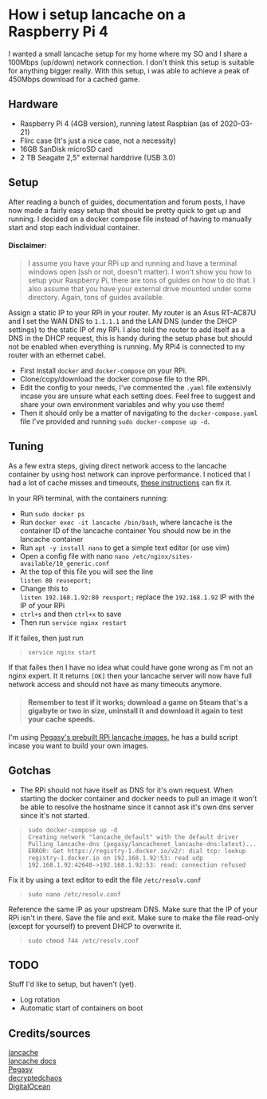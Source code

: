 # How i setup lancache on a Raspberry Pi 4

I wanted a small lancache setup for my home where my SO and I share a 100Mbps (up/down) network connection. I don't think this setup is suitable for anything bigger really. With this setup, i was able to achieve a peak of 450Mbps download for a cached game.

## Hardware
* Raspberry Pi 4 (4GB version), running latest Raspbian (as of 2020-03-21)
* Flirc case (It's just a nice case, not a necessity)
* 16GB SanDisk microSD card
* 2 TB Seagate 2,5" external harddrive (USB 3.0)

## Setup
After reading a bunch of guides, documentation and forum posts, I have now made a fairly easy setup that should be pretty quick to get up and running. I decided on a docker compose file instead of having to manually start and stop each individual container.

#### Disclaimer:
> I assume you have your RPi up and running and have a terminal windows open (ssh or not, doesn't matter). I won't show you how to setup your Raspberry Pi, there are tons of guides on how to do that. I also assume that you have your external drive mounted under some directory. Again, tons of guides available.

Assign a static IP to your RPi in your router. My router is an Asus RT-AC87U and I set the WAN DNS to `1.1.1.1` and the LAN DNS (under the DHCP settings) to the static IP of my RPi. I also told the router to add itself as a DNS in the DHCP request, this is handy during the setup phase but should not be enabled when everything is running. My RPi4 is connected to my router with an ethernet cabel.

* First install `docker` and `docker-compose` on your RPi.
* Clone/copy/download the docker compose file to the RPi.
* Edit the config to your needs, I've commented the `.yaml` file extensivly incase you are unsure what each setting does. Feel free to suggest and share your own environment variables and why you use them!
* Then it should only be a matter of navigating to the `docker-compose.yaml` file I've provided and running `sudo docker-compose up -d`.

## Tuning
As a few extra steps, giving direct network access to the lancache container by using host network can inprove performance. I noticed that I had a lot of cache misses and timeouts, [these instructions](https://github.com/lancachenet/monolithic/issues/80#issuecomment-566738358) can fix it.

In your RPi terminal, with the containers running:
* Run `sudo docker ps`
* Run `docker exec -it lancache /bin/bash`, where lancache is the container ID of the lancache container
You should now be in the lancache container
* Run `apt -y install nano` to get a simple text editor (or use vim)
* Open a config file with nano `nano /etc/nginx/sites-available/10_generic.conf`
* At the top of this file you will see the line</br>
`listen 80 reuseport;`</br>
* Change this to</br>
`listen 192.168.1.92:80 reusport;` replace the `192.168.1.92` IP with the IP of your RPi
* `ctrl+s` and then `ctrl+x` to save
* Then run `service nginx restart`</br>

If it failes, then just run 
> `service nginx start`</br>

If that failes then I have no idea what could have gone wrong as I'm not an nginx expert.
It it returns `[OK]` then your lancache server will now have full network access and should not have as many timeouts anymore.

> #### Remember to test if it works; download a game on Steam that's a gigabyte or two in size, uninstall it and download it again to test your cache speeds.

I'm using [Pegasy's prebuilt RPi lancache images](https://github.com/pegasy/lancachenet_rpi), he has a build script incase you want to build your own images.

## Gotchas

* The RPi should not have itself as DNS for it's own request. When starting the docker container and docker needs to pull an image it won't be able to resolve the hostname since it cannot ask it's own dns server since it's not started.

> `sudo docker-compose up -d`</br>
> `Creating network "lancache_default" with the default driver`</br>
> `Pulling lancache-dns (pegasy/lancachenet_lancache-dns:latest)...`</br>
> `ERROR: Get https://registry-1.docker.io/v2/: dial tcp: lookup registry-1.docker.io on 192.168.1.92:53: read udp 192.168.1.92:42648->192.168.1.92:53: read: connection refused`</br>

Fix it by using a text editor to edit the file `/etc/resolv.conf`
> `sudo nano /etc/resolv.conf`</br>

Reference the same IP as your upstream DNS. Make sure that the IP of your RPi isn't in there. Save the file and exit.
Make sure to make the file read-only (except for yourself) to prevent DHCP to overwrite it.
> `sudo chmod 744 /etc/resolv.conf`</br>


## TODO
Stuff I'd like to setup, but haven't (yet).

* Log rotation
* Automatic start of containers on boot

## Credits/sources
[lancache](https://github.com/lancachenet/monolithic)</br>
[lancache docs](http://lancache.net/docs/containers/monolithic/variables/)</br>
[Pegasy](https://github.com/pegasy/lancachenet_rpi)</br>
[decryptedchaos](https://github.com/lancachenet/monolithic/issues/80#issuecomment-566738358)</br>
[DigitalOcean](https://www.digitalocean.com/community/tutorials/how-to-optimize-nginx-configuration)</br>
